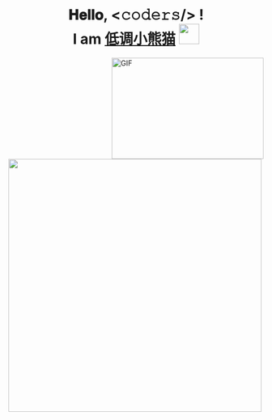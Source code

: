 <!-- 
### Hi there 👋

Here are some ideas to get you started:

- 🔭 I’m currently working on ...
- 🌱 I’m currently learning ...
- 👯 I’m looking to collaborate on ...
- 🤔 I’m looking for help with ...
- 💬 Ask me about ...
- 📫 How to reach me: ...
- 😄 Pronouns: ...
- ⚡ Fun fact: ...
-->

<h1 align="center">
  𝐇𝐞𝐥𝐥𝐨, &lt;𝚌𝚘𝚍𝚎𝚛𝚜/&gt; ! 
  <br/>
  I am <a target="_blank" href="https://github.com/java-aodeng">低调小熊猫</a>

  <a target="_blank">
      <img src="https://uss.ilovey.live/github/Hi.gif" width="40px" />    
  </a>
</h1>


<a target="_blank">
  <a href="https://github.com/java-aodeng"><img align="right" height="200" width="300" alt="GIF" src="https://uss.ilovey.live/github/image.gif" /></a>
  <a href="https://github.com/java-aodeng"><img align="left" width="500" src="https://github-readme-stats.vercel.app/api?username=java-aodeng&show_icons=true" /></a>
</a>

